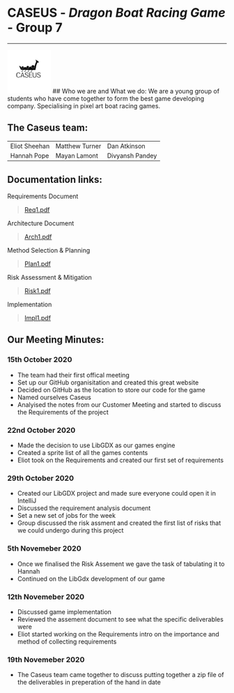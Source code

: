 # CASEUS - *Dragon Boat Racing Game* - Group 7
---

<img src="/Logo1.png" alt="drawing" width="100"/> 
## Who we are and What we do:
We are a young group of students who have come together to form the best game developing company.  
Specialising in pixel art boat racing games.

## The Caseus team:
<table>
<tr>
    <td>Eliot Sheehan</td>
    <td>Matthew Turner</td>
    <td>Dan Atkinson</td>
</tr>
<tr>
    <td>Hannah Pope</td>
    <td>Mayan Lamont</td>
    <td>Divyansh Pandey</td>
</tr>
</table>

## Documentation links:
Requirements Document
> [Req1.pdf](https://drive.google.com/file/d/1FSL9tflQ-SEmm2xfH9Azc62kcWjRveqF/view)

Architecture Document
> [Arch1.pdf]()

Method Selection & Planning
> [Plan1.pdf](https://drive.google.com/file/d/1BHkcI18cRa5RwvZPlsE7qwBcefPRhygu/view)

Risk Assessment & Mitigation
>[Risk1.pdf](https://drive.google.com/file/d/1XR8qMqKK9Zn_hfCM2RH0TEpwuMLaFiHv/view)

Implementation
>[Impl1.pdf]()


## Our Meeting Minutes:
### 15th October 2020
* The team had their first offical meeting
* Set up our GitHub organisitation and created this great website
* Decided on GitHub as the location to store our code for the game
* Named ourselves Caseus
* Analyised the notes from our Customer Meeting and started to discuss the Requirements of the project

### 22nd October 2020
* Made the decision to use LibGDX as our games engine
* Created a sprite list of all the games contents
* Eliot took on the Requirements and created our first set of requirements

### 29th October 2020
* Created our LibGDX project and made sure everyone could open it in IntelliJ
* Discussed the requirement analysis document
* Set a new set of jobs for the week 
* Group discussed the risk assment and created the first list of risks that we could undergo during this project

### 5th Novemeber 2020
* Once we finalised the Risk Assement we gave the task of tabulating it to Hannah
* Continued on the LibGdx development of our game

### 12th Novemeber 2020
* Discussed game implementation
* Reviewed the assement document to see what the specific deliverables were 
* Eliot started working on the Requirements intro on the importance and method of collecting requirements

### 19th Novemeber 2020
* The Caseus team came together to discuss putting together a zip file of the deliverables in preperation of the hand in date
